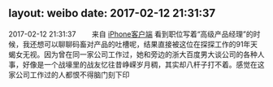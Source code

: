 layout: weibo
date: 2017-02-12 21:31:37
---
<meta name="referrer" content="no-referrer" />

2017-02-12 21:31:37  &nbsp;&nbsp;&nbsp;&nbsp;&nbsp;&nbsp; 来自 <a href="http://app.weibo.com/t/feed/9ksdit" rel="nofollow">iPhone客户端</a>
看到职位写着“高级产品经理”的时候，我还想可以聊聊码畜对产品的吐槽呢，结果直接被这位在探探工作的91年天蝎女无视。因为曾在同一家公司工作过，她和旁边的浙大百度男大谈公司的各种人事，好像是一个战壕里的战友忆往昔峥嵘岁月稠，其实却八杆子打不着。感觉在这家公司工作过的人都恨不得脑门刻下印 ​​​
